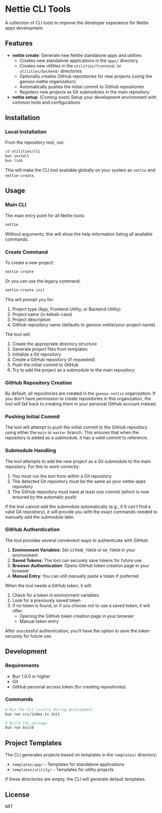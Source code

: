 # Nettie CLI Tools

A collection of CLI tools to improve the developer experience for Nettie apps development.

## Features

- **nettie create**: Generate new Nettie standalone apps and utilities
  - Creates new standalone applications in the `apps/` directory
  - Creates new utilities in the `utilities/frontend/` or `utilities/backend/` directories
  - Optionally creates GitHub repositories for new projects (using the genoox-nettie organization)
  - Automatically pushes the initial commit to GitHub repositories
  - Registers new projects as Git submodules in the main repository
- **nettie setup**: (Coming soon) Setup your development environment with common tools and configurations

## Installation

### Local Installation

From the repository root, run:

```bash
cd utilities/cli
bun install
bun link
```

This will make the CLI tool available globally on your system as `nettie` and `nettie-create`.

## Usage

### Main CLI

The main entry point for all Nettie tools:

```bash
nettie
```

Without arguments, this will show the help information listing all available commands.

### Create Command

To create a new project:

```bash
nettie create
```

Or you can use the legacy command:

```bash
nettie-create init
```

This will prompt you for:

1. Project type (App, Frontend Utility, or Backend Utility)
2. Project name (in kebab-case)
3. Project description
4. GitHub repository name (defaults to genoox-nettie/your-project-name)

The tool will:

1. Create the appropriate directory structure
2. Generate project files from templates
3. Initialize a Git repository 
4. Create a GitHub repository (if requested)
5. Push the initial commit to GitHub
6. Try to add the project as a submodule to the main repository

### GitHub Repository Creation

By default, all repositories are created in the `genoox-nettie` organization. If you don't have permission to create repositories in this organization, the tool will fall back to creating them in your personal GitHub account instead.

### Pushing Initial Commit

The tool will attempt to push the initial commit to the GitHub repository using either the `main` or `master` branch. This ensures that when the repository is added as a submodule, it has a valid commit to reference.

### Submodule Handling

The tool attempts to add the new project as a Git submodule to the main repository. For this to work correctly:

1. You must run the tool from within a Git repository
2. The detected Git repository must be the same as your nettie-apps repository
3. The GitHub repository must have at least one commit (which is now ensured by the automatic push)

If the tool cannot add the submodule automatically (e.g., if it can't find a valid Git repository), it will provide you with the exact commands needed to manually add the submodule later.

### GitHub Authentication

The tool provides several convenient ways to authenticate with GitHub:

1. **Environment Variables**: Set `GITHUB_TOKEN` or `GH_TOKEN` in your environment
2. **Saved Tokens**: The tool can securely save tokens for future use
3. **Browser Authentication**: Opens GitHub token creation page in your browser
4. **Manual Entry**: You can still manually paste a token if preferred

When the tool needs a GitHub token, it will:

1. Check for a token in environment variables
2. Look for a previously saved token
3. If no token is found, or if you choose not to use a saved token, it will offer:
   - Opening the GitHub token creation page in your browser
   - Manual token entry

After successful authentication, you'll have the option to save the token securely for future use.

## Development

### Requirements

- Bun 1.0.0 or higher
- Git
- GitHub personal access token (for creating repositories)

### Commands

```bash
# Run the CLI locally during development
bun run src/index.ts init

# Build the package
bun run build
```

## Project Templates

The CLI generates projects based on templates in the `templates/` directory:

- `templates/app/` - Templates for standalone applications
- `templates/utility/` - Templates for utility projects

If these directories are empty, the CLI will generate default templates.

## License

MIT

